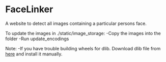 # FaceLinker
A website to detect all images containing a particular persons face.

To update the images in ./static/image_storage:
  -Copy the images into the folder
  -Run update_encodings

Note:
  -If you have trouble building wheels for dlib. Download dlib file from [here](https://github.com/Murtaza-Saeed/dlib/tree/master) and install it manually.